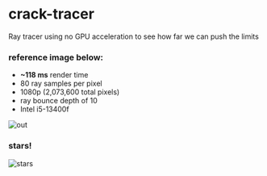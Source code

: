 # crack-tracer
Ray tracer using no GPU acceleration to see how far we can push the limits

### reference image below: 
- **~118 ms** render time
- 80 ray samples per pixel
- 1080p (2,073,600 total pixels)
- ray bounce depth of 10
- Intel i5-13400f


![out](https://github.com/user-attachments/assets/8bdb60e1-8855-4d2f-8030-96533735087c)

### stars!
![stars](https://github.com/user-attachments/assets/d4e12cbe-ab75-4583-b63a-dbe038a7eb28)
